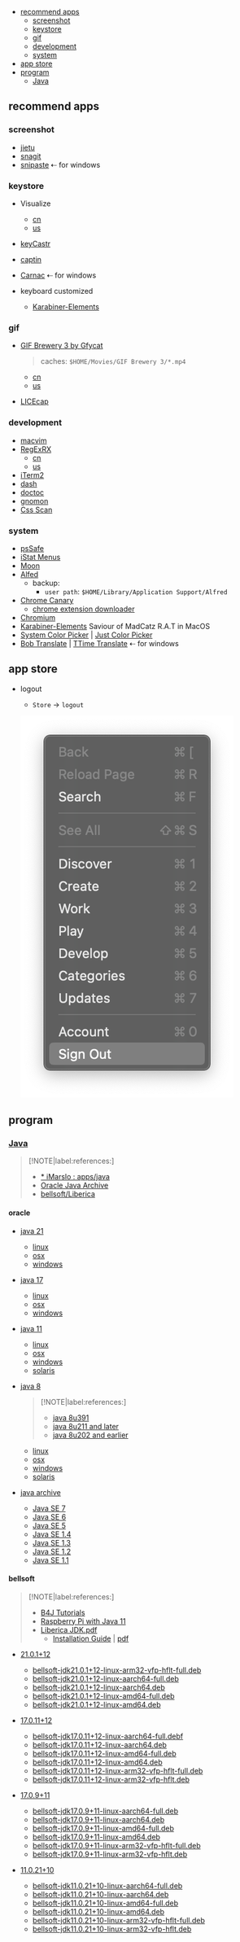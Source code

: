 <!-- START doctoc generated TOC please keep comment here to allow auto update -->
<!-- DON'T EDIT THIS SECTION, INSTEAD RE-RUN doctoc TO UPDATE -->

- [recommend apps](#recommend-apps)
  - [screenshot](#screenshot)
  - [keystore](#keystore)
  - [gif](#gif)
  - [development](#development)
  - [system](#system)
- [app store](#app-store)
- [program](#program)
  - [Java](#java)

<!-- END doctoc generated TOC please keep comment here to allow auto update -->

## recommend apps
### screenshot
- [jietu](https://jietu.qq.com/)
- [snagit](https://www.techsmith.com/screen-capture.html)
- [snipaste](https://www.snipaste.com/)   ⇠ for windows

### keystore
- Visualize
  - [cn](https://apps.apple.com/cn/app/visualize-display-your-keystrokes-and-mouse-clicks/id978980906?l=en&mt=12)
  - [us](https://apps.apple.com/us/app/visualize-display-your-keystrokes-and-mouse-clicks/id978980906?mt=12)
- [keyCastr](https://github.com/keycastr/keycastr)
- [captin](https://captin.mystrikingly.com/)
- [Carnac](http://carnackeys.com/)      ⇠ for windows

- keyboard customized
  - [Karabiner-Elements](https://karabiner-elements.pqrs.org/)


### gif
- [GIF Brewery 3 by Gfycat](https://gfycat.com/gifbrewery)
  > caches: `$HOME/Movies/GIF Brewery 3/*.mp4`

  - [cn](https://apps.apple.com/cn/app/gif-brewery-3-by-gfycat/id1081413713?l=en&mt=12)
  - [us](https://apps.apple.com/us/app/gif-brewery-3-by-gfycat/id1081413713?mt=12)
- [LICEcap](https://www.cockos.com/licecap/)

### development
- [macvim](https://github.com/macvim-dev/macvim)
- [RegExRX](https://www.macupdate.com/app/mac/33164/regexrx)
  - [cn](https://apps.apple.com/cn/app/regexrx/id498370702?l=en&mt=12)
  - [us](https://apps.apple.com/us/app/regexrx/id498370702?mt=12)
- [iTerm2](https://www.iterm2.com/)
- [dash](https://kapeli.com/dash)
- [doctoc](https://github.com/thlorenz/doctoc)
- [gnomon](https://www.npmjs.com/package/gnomon)
- [Css Scan](https://getcssscan.com/)

### system
- [psSafe](https://pwsafe.org/)
- [iStat Menus](https://bjango.com/mac/istatmenus/)
- [Moon](https://manytricks.com/moom/)
- [Alfed](https://www.alfredapp.com/)
  - backup:
    - `user path`: `$HOME/Library/Application Support/Alfred`
- [Chrome Canary](https://www.google.com/chrome/canary/?platform=mac&standalone=1)
  - [chrome extension downloader](https://chrome-extension-downloader.com/)
- [Chromium](https://www.chromium.org/getting-involved/download-chromium)
- [Karabiner-Elements](https://karabiner-elements.pqrs.org/) Saviour of MadCatz R.A.T in MacOS
- [System Color Picker](https://apps.apple.com/us/app/system-color-picker/id1545870783?mt=12) | [Just Color Picker](https://annystudio.com/software/colorpicker/)
- [Bob Translate](https://bobtranslate.com/) | [TTime Translate](https://ttime.timerecord.cn/)  ⇠ for windows

## app store
- logout
  - `Store` -> `logout`

  ![logout appstore in MacOS](../../screenshot/tools/appstore-logout.png)

## program
### [Java](https://www.oracle.com/java/technologies/)

> [!NOTE|label:references:]
> - [* iMarslo : apps/java](../../osx/apps.html#java)
> - [Oracle Java Archive](https://www.oracle.com/java/technologies/downloads/archive/)
> - [bellsoft/Liberica](https://github.com/bell-sw/Liberica/releases)

#### oracle
- [java 21](https://www.oracle.com/java/technologies/downloads/#java21)
  - [linux](https://www.oracle.com/java/technologies/downloads/#jdk21-linux)
  - [osx](https://www.oracle.com/java/technologies/downloads/#jdk21-mac)
  - [windows](https://www.oracle.com/java/technologies/downloads/#jdk21-windows)

- [java 17](https://www.oracle.com/java/technologies/downloads/#java17)
  - [linux](https://www.oracle.com/java/technologies/downloads/#jdk17-linux)
  - [osx](https://www.oracle.com/java/technologies/downloads/#jdk17-mac)
  - [windows](https://www.oracle.com/java/technologies/downloads/#jdk17-windows)

- [java 11](https://www.oracle.com/java/technologies/downloads/#java11)
  - [linux](https://www.oracle.com/java/technologies/downloads/#java11-linux)
  - [osx](https://www.oracle.com/java/technologies/downloads/#java11-mac)
  - [windows](https://www.oracle.com/java/technologies/downloads/#java11-windows)
  - [solaris](https://www.oracle.com/java/technologies/downloads/#java11-solaris)

- [java 8](https://www.oracle.com/java/technologies/downloads/#java8)

  > [!NOTE|label:references:]
  > - [java 8u391](https://www.oracle.com/java/technologies/downloads/#java8)
  > - [java 8u211 and later](https://www.oracle.com/java/technologies/javase/javase8u211-later-archive-downloads.html)
  > - [java 8u202 and earlier](https://www.oracle.com/java/technologies/javase/javase8-archive-downloads.html)

  - [linux](https://www.oracle.com/java/technologies/downloads/#java8-linux)
  - [osx](https://www.oracle.com/java/technologies/downloads/#java8-mac)
  - [windows](https://www.oracle.com/java/technologies/downloads/#java8-windows)
  - [solaris](https://www.oracle.com/java/technologies/downloads/#java8-solaris)

- [java archive](https://www.oracle.com/java/technologies/downloads/archive/)
  - [Java SE 7](https://www.oracle.com/java/technologies/javase/javase7-archive-downloads.html)
  - [Java SE 6](https://www.oracle.com/java/technologies/javase-java-archive-javase6-downloads.html)
  - [Java SE 5](https://www.oracle.com/java/technologies/java-archive-javase5-downloads.html)
  - [Java SE 1.4](https://www.oracle.com/java/technologies/java-archive-javase-v14-downloads.html)
  - [Java SE 1.3](https://www.oracle.com/java/technologies/java-archive-javase-v13-downloads.html)
  - [Java SE 1.2](https://www.oracle.com/java/technologies/java-archive-javase-v12-downloads.html)
  - [Java SE 1.1](https://www.oracle.com/java/technologies/java-archive-downloads-javase11-downloads.html)

#### bellsoft

> [!NOTE|label:references:]
> - [B4J Tutorials](https://www.b4x.com/android/forum/forums/b4j-tutorials.57/)
> - [Raspberry Pi with Java 11](https://www.b4x.com/android/forum/threads/raspberry-pi-with-java-11.99606/)
> - [Liberica JDK.pdf](https://bell-sw.com/assets/files/Liberica_JDK_Whitepaper.pdf)
>   - [Installation Guide](https://docs.bell-sw.com/liberica-jdk/17.0.11b12/general/install-guide/) | [pdf](https://download.bell-sw.com/documentation/liberica-jdk/17.0.11+12-psu//install-guide-17.0.11+12-psu-liberica-jdk.pdf)

- [21.0.1+12](https://github.com/bell-sw/Liberica/releases/tag/21.0.1%2B12)
  - [bellsoft-jdk21.0.1+12-linux-arm32-vfp-hflt-full.deb](https://github.com/bell-sw/Liberica/releases/download/21.0.1%2B12/bellsoft-jdk21.0.1+12-linux-arm32-vfp-hflt-full.deb)
  - [bellsoft-jdk21.0.1+12-linux-aarch64-full.deb](https://github.com/bell-sw/Liberica/releases/download/21.0.1%2B12/bellsoft-jdk21.0.1+12-linux-aarch64-full.deb)
  - [bellsoft-jdk21.0.1+12-linux-aarch64.deb](https://github.com/bell-sw/Liberica/releases/download/21.0.1%2B12/bellsoft-jdk21.0.1+12-linux-aarch64.deb)
  - [bellsoft-jdk21.0.1+12-linux-amd64-full.deb](https://github.com/bell-sw/Liberica/releases/download/21.0.1%2B12/bellsoft-jdk21.0.1+12-linux-amd64-full.deb)
  - [bellsoft-jdk21.0.1+12-linux-amd64.deb](https://github.com/bell-sw/Liberica/releases/download/21.0.1%2B12/bellsoft-jdk21.0.1+12-linux-amd64.deb)

- [17.0.11+12](https://github.com/bell-sw/Liberica/releases/tag/17.0.11%2B12)
  - [bellsoft-jdk17.0.11+12-linux-aarch64-full.debf](https://github.com/bell-sw/Liberica/releases/download/17.0.11%2B12/bellsoft-jdk17.0.11+12-linux-aarch64-full.deb)
  - [bellsoft-jdk17.0.11+12-linux-aarch64.deb](https://github.com/bell-sw/Liberica/releases/download/17.0.11%2B12/bellsoft-jdk17.0.11+12-linux-aarch64.deb)
  - [bellsoft-jdk17.0.11+12-linux-amd64-full.deb](https://github.com/bell-sw/Liberica/releases/download/17.0.11%2B12/bellsoft-jdk17.0.11+12-linux-amd64-full.deb)
  - [bellsoft-jdk17.0.11+12-linux-amd64.deb](https://github.com/bell-sw/Liberica/releases/download/17.0.11%2B12/bellsoft-jdk17.0.11+12-linux-amd64.deb)
  - [bellsoft-jdk17.0.11+12-linux-arm32-vfp-hflt-full.deb](https://github.com/bell-sw/Liberica/releases/download/17.0.11%2B12/bellsoft-jdk17.0.11+12-linux-arm32-vfp-hflt-full.deb)
  - [bellsoft-jdk17.0.11+12-linux-arm32-vfp-hflt.deb](https://github.com/bell-sw/Liberica/releases/download/17.0.11%2B12/bellsoft-jdk17.0.11+12-linux-arm32-vfp-hflt.deb)

- [17.0.9+11](https://github.com/bell-sw/Liberica/releases/tag/17.0.9%2B11)
  - [bellsoft-jdk17.0.9+11-linux-aarch64-full.deb](https://github.com/bell-sw/Liberica/releases/download/17.0.9%2B11/bellsoft-jdk17.0.9+11-linux-aarch64-full.deb)
  - [bellsoft-jdk17.0.9+11-linux-aarch64.deb](https://github.com/bell-sw/Liberica/releases/download/17.0.9%2B11/bellsoft-jdk17.0.9+11-linux-aarch64.deb)
  - [bellsoft-jdk17.0.9+11-linux-amd64-full.deb](https://github.com/bell-sw/Liberica/releases/download/17.0.9%2B11/bellsoft-jdk17.0.9+11-linux-amd64-full.deb)
  - [bellsoft-jdk17.0.9+11-linux-amd64.deb](https://github.com/bell-sw/Liberica/releases/download/17.0.9%2B11/bellsoft-jdk17.0.9+11-linux-amd64.deb)
  - [bellsoft-jdk17.0.9+11-linux-arm32-vfp-hflt-full.deb](https://github.com/bell-sw/Liberica/releases/download/17.0.9%2B11/bellsoft-jdk17.0.9+11-linux-arm32-vfp-hflt-full.deb)
  - [bellsoft-jdk17.0.9+11-linux-arm32-vfp-hflt.deb](https://github.com/bell-sw/Liberica/releases/download/17.0.9%2B11/bellsoft-jdk17.0.9+11-linux-arm32-vfp-hflt.deb)

- [11.0.21+10](https://github.com/bell-sw/Liberica/releases/tag/11.0.21%2B10)
  - [bellsoft-jdk11.0.21+10-linux-aarch64-full.deb](https://github.com/bell-sw/Liberica/releases/download/11.0.21%2B10/bellsoft-jdk11.0.21+10-linux-aarch64-full.deb)
  - [bellsoft-jdk11.0.21+10-linux-aarch64.deb](https://github.com/bell-sw/Liberica/releases/download/11.0.21%2B10/bellsoft-jdk11.0.21+10-linux-aarch64.deb)
  - [bellsoft-jdk11.0.21+10-linux-amd64-full.deb](https://github.com/bell-sw/Liberica/releases/download/11.0.21%2B10/bellsoft-jdk11.0.21+10-linux-amd64-full.deb)
  - [bellsoft-jdk11.0.21+10-linux-amd64.deb](https://github.com/bell-sw/Liberica/releases/download/11.0.21%2B10/bellsoft-jdk11.0.21+10-linux-amd64.deb)
  - [bellsoft-jdk11.0.21+10-linux-arm32-vfp-hflt-full.deb](https://github.com/bell-sw/Liberica/releases/download/11.0.21%2B10/bellsoft-jdk11.0.21+10-linux-arm32-vfp-hflt-full.deb)
  - [bellsoft-jdk11.0.21+10-linux-arm32-vfp-hflt.deb](https://github.com/bell-sw/Liberica/releases/download/11.0.21%2B10/bellsoft-jdk11.0.21+10-linux-arm32-vfp-hflt.deb)
